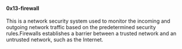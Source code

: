 #### 0x13-firewall
This is a network security system used to monitor the incoming and outgoing network traffic based on the predetermined security rules.Firewalls establishes a barrier between a trusted network and an untrusted network, such as the Internet.
